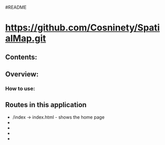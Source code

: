 #README

# https://github.com/Cosninety/SpatialMap.git

## Contents:

## Overview:

### How to use:

## Routes in this application
* /index -> index.html - shows the home page
*
*
*
*
